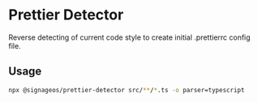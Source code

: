 # Prettier Detector

Reverse detecting of current code style to create initial .prettierrc config file.

## Usage
```sh
npx @signageos/prettier-detector src/**/*.ts -o parser=typescript
```
